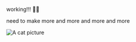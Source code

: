 working!!! 💪🏻 


need to make more and more and more and more

![A cat picture](https://external-preview.redd.it/3PibAwD0U4oMxX-HubnujI7lXufUilXxLzwJgV-wqPs.png?format=pjpg&auto=webp&s=099b71754e254f3fb09da9370f753845834abba2)
